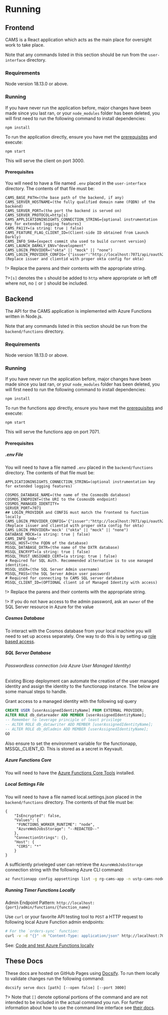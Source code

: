 # Running

## Frontend

CAMS is a React application which acts as the main place for oversight work to take place.

Note that any commands listed in this section should be run from the `user-interface` directory.

### <a id="frontend-requirements"></a>Requirements

Node version 18.13.0 or above.

### <a id="frontend-running"></a>Running

If you have never run the application before, major changes have been made since you last ran, or
your `node_modules` folder has been deleted, you will first need to run the following command to
install dependencies:

```shell
npm install
```

To run the application directly, ensure you have met the [prerequisites](#frontend-prerequisites)
and execute:

```shell
npm start
```

This will serve the client on port 3000.

#### <a id="frontend-prerequisites"></a>Prerequisites

You will need to have a file named `.env` placed in the `user-interface` directory. The contents of
that file must be:

```
CAMS_BASE_PATH=(the base path of the backend, if any)
CAMS_SERVER_HOSTNAME=(the fully qualified domain name (FQDN) of the backend)
CAMS_SERVER_PORT=(the port the backend is served on)
CAMS_SERVER_PROTOCOL=http[s]
CAMS_APPLICATIONINSIGHTS_CONNECTION_STRING={optional instrumentation key for extended logging features}
CAMS_PA11Y=(a string: true | false)
CAMS_FEATURE_FLAG_CLIENT_ID=(Client-side ID obtained from Launch Darkly)
CAMS_INFO_SHA={expect commit sha used to build current version}
CAMS_LAUNCH_DARKLY_ENV="development"
CAMS_LOGIN_PROVIDER=("okta" || "mock" || "none")
CAMS_LOGIN_PROVIDER_CONFIG='{"issuer":"http://localhost:7071/api/oauth2/default","clientId":""}' (Replace issuer and clientid with proper okta config for okta)

```

!> Replace the parens and their contents with the appropriate string.

?>`[s]` denotes the `s` should be added to `http` where appropriate or left off where not, no `[` or
`]` should be included.

## Backend

The API for the CAMS application is implemented with Azure Functions written in Node.js.

Note that any commands listed in this section should be run from the `backend/functions` directory.

### <a id="backend-requirements"></a>Requirements

Node version 18.13.0 or above.

### <a id="backend-running"></a>Running

If you have never run the application before, major changes have been made since you last ran, or
your `node_modules` folder has been deleted, you will first need to run the following command to
install dependencies:

```shell
npm install
```

To run the functions app directly, ensure you have met the [prerequisites](#backend-prerequisites)
and execute:

```shell
npm start
```

This will serve the functions app on port 7071.

#### <a id="backend-prerequisites"></a>Prerequisites

##### .env File

You will need to have a file named `.env` placed in the `backend/functions` directory. The contents
of that file must be:

```
APPLICATIONINSIGHTS_CONNECTION_STRING=(optional instrumentation key for extended logging features)

COSMOS_DATABASE_NAME=(the name of the CosmosDb database)
COSMOS_ENDPOINT=(the URI to the CosmosDb endpoint)
COSMOS_MANAGED_IDENTITY=
SERVER_PORT=7071
## LOGIN_PROVIDER and CONFIG must match the frontend to function locally
CAMS_LOGIN_PROVIDER_CONFIG='{"issuer":"http://localhost:7071/api/oauth2/default","clientId":""}' (Replace issuer and clientid with proper okta config for okta)
CAMS_LOGIN_PROVIDER='mock' ("okta" || "mock" || "none")
DATABASE_MOCK=(a string: true | false)
CAMS_INFO_SHA=''
MSSQL_HOST=(the FQDN of the database)
MSSQL_DATABASE_DXTR=(the name of the DXTR database)
MSSQL_ENCRYPT=(a string: true | false)
MSSQL_TRUST_UNSIGNED_CERT=(a string: true | false)
# Required for SQL Auth. Recommended alternative is to use managed identities.
MSSQL_USER=(the SQL Server Admin username)
MSSQL_PASS=(the SQL Server Admin user password)
# Required for connecting to CAMS SQL server database
MSSQL_CLIENT_ID=(OPTIONAL client id of Managed Identity with access)
```

!> Replace the parens and their contents with the appropriate string.

!> If you do not have access to the admin password, ask an `owner` of the SQL Server resource in
Azure for the value

##### Cosmos Database

To interact with the Cosmos database from your local machine you will need to set up
access separately. One way to do this is by setting up
[role based access](https://learn.microsoft.com/en-us/azure/cosmos-db/how-to-setup-rbac).

##### SQL Server Database

###### Passwordless connection (via Azure User Managed Identity)

Existing Bicep deployment can automate the creation of the user managed identity and assign the identity to the functionapp instance. The below are some manual steps to handle.

Grant access to a managed identity with the following sql query

```sql
CREATE USER [userAssignedIdentityName] FROM EXTERNAL PROVIDER;
ALTER ROLE db_datareader ADD MEMBER [userAssignedIdentityName];
-- Remember to leverage principle of least privilege
-- ALTER ROLE db_datawriter ADD MEMBER [userAssignedIdentityName];
-- ALTER ROLE db_ddladmin ADD MEMBER [userAssignedIdentityName];
GO
```

Also ensure to set the environment variable for the functionapp, MSSQL_CLIENT_ID. This is stored as a secret in Keyvault.

##### Azure Functions Core

You will need to have the
[Azure Functions Core Tools](https://learn.microsoft.com/en-us/azure/azure-functions/functions-run-local?tabs=v4%2Cmacos%2Ccsharp%2Cportal%2Cbash#install-the-azure-functions-core-tools)
installed.

##### Local Settings File

You will need to have a file named local.settings.json placed in the `backend/functions` directory. The
contents of that file must be:

```
{
    "IsEncrypted": false,
    "Values": {
     "FUNCTIONS_WORKER_RUNTIME": "node",
     "AzureWebJobsStorage": "--REDACTED--"
    },
    "ConnectionStrings": {},
    "Host": {
     "CORS": "*"
    }
}
```

A sufficiently priveleged user can retrieve the `AzureWebJobsStorage` connection string with the following Azure CLI command:

```sh
az functionapp config appsettings list -g rg-cams-app -n ustp-cams-node-api --query "[?name=='AzureWebJobsStorage']"
```

##### Running Timer Functions Locally

Admin Endpoint Pattern: `http://localhost:{port}/admin/functions/{function_name}`

Use `curl` or your favorite API testing tool to `POST` a HTTP request to following local Azure Function admin endpoints:

```sh
# For the `orders-sync` function:
curl -v -d "{}" -H "Content-Type: application/json" http://localhost:7071/admin/functions/orders-sync
```

See: [Code and test Azure Functions locally](https://learn.microsoft.com/en-us/azure/azure-functions/functions-develop-local)

## These Docs

These docs are hosted on GitHub Pages using [Docsify](https://docsify.js.org/). To run them locally to validate changes run the following command:

```shell
docsify serve docs [path] [--open false] [--port 3000]
```

?> Note that `[]` denote optional portions of the command and are not intended to be included in the actual command you run. For further information about how to use the command line interface see [their docs](https://github.com/docsifyjs/docsify-cli).
